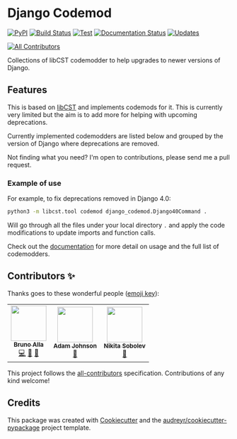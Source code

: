 # Django Codemod

[![PyPI](https://img.shields.io/pypi/v/django-codemod.svg)](https://pypi.python.org/pypi/django-codemod)
[![Build Status](https://travis-ci.com/browniebroke/django-codemod.svg?branch=master)](https://travis-ci.com/browniebroke/django-codemod)
[![Test](https://github.com/browniebroke/django-codemod/workflows/Test/badge.svg)](https://github.com/browniebroke/django-codemod/actions?query=workflow%3ATest)
[![Documentation Status](https://readthedocs.org/projects/django-codemod/badge/?version=latest)](https://django-codemod.readthedocs.io/en/latest/?badge=latest)
[![Updates](https://pyup.io/repos/github/browniebroke/django-codemod/shield.svg)](https://pyup.io/repos/github/browniebroke/django-codemod/)
<!-- ALL-CONTRIBUTORS-BADGE:START - Do not remove or modify this section -->
[![All Contributors](https://img.shields.io/badge/all_contributors-3-orange.svg?style=flat-square)](#contributors-)
<!-- ALL-CONTRIBUTORS-BADGE:END -->

Collections of libCST codemodder to help upgrades to newer versions of Django.

## Features

This is based on [libCST](https://libcst.readthedocs.io/en/latest/index.html) and implements codemods for it. This is currently very limited but the aim is to add more for helping with upcoming deprecations.

Currently implemented codemodders are listed below and grouped by the version of Django where deprecations are removed.

Not finding what you need? I'm open to contributions, please send me a pull request.

### Example of use

For example, to fix deprecations removed in Django 4.0:

```bash
python3 -m libcst.tool codemod django_codemod.Django40Command .
```

Will go through all the files under your local directory `.` and apply the code modifications to update imports and function calls.

Check out the [documentation](https://django-codemod.readthedocs.io) for more detail on usage and the full list of codemodders.

## Contributors ✨

Thanks goes to these wonderful people ([emoji key](https://allcontributors.org/docs/en/emoji-key)):

<!-- ALL-CONTRIBUTORS-LIST:START - Do not remove or modify this section -->
<!-- prettier-ignore-start -->
<!-- markdownlint-disable -->
<table>
  <tr>
    <td align="center"><a href="https://browniebroke.com"><img src="https://avatars1.githubusercontent.com/u/861044?v=4" width="80px;" alt=""/><br /><sub><b>Bruno Alla</b></sub></a><br /><a href="https://github.com/browniebroke/django-codemod/commits?author=browniebroke" title="Code">💻</a> <a href="https://github.com/browniebroke/django-codemod/issues?q=author%3Abrowniebroke" title="Bug reports">🐛</a> <a href="https://github.com/browniebroke/django-codemod/commits?author=browniebroke" title="Documentation">📖</a></td>
    <td align="center"><a href="https://adamj.eu/"><img src="https://avatars2.githubusercontent.com/u/857609?v=4" width="80px;" alt=""/><br /><sub><b>Adam Johnson</b></sub></a><br /><a href="https://github.com/browniebroke/django-codemod/commits?author=adamchainz" title="Documentation">📖</a></td>
    <td align="center"><a href="https://sobolevn.me"><img src="https://avatars1.githubusercontent.com/u/4660275?v=4" width="80px;" alt=""/><br /><sub><b>Nikita Sobolev</b></sub></a><br /><a href="https://github.com/browniebroke/django-codemod/commits?author=sobolevn" title="Documentation">📖</a></td>
  </tr>
</table>

<!-- markdownlint-enable -->
<!-- prettier-ignore-end -->
<!-- ALL-CONTRIBUTORS-LIST:END -->

This project follows the [all-contributors](https://github.com/all-contributors/all-contributors) specification. Contributions of any kind welcome!

## Credits

This package was created with
[Cookiecutter](https://github.com/audreyr/cookiecutter) and the
[audreyr/cookiecutter-pypackage](https://github.com/audreyr/cookiecutter-pypackage)
project template.
